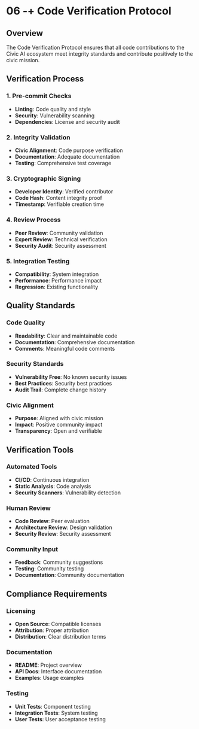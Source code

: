 # 06 -+ Code Verification Protocol

## Overview

The Code Verification Protocol ensures that all code contributions to the Civic AI ecosystem meet integrity standards and contribute positively to the civic mission.

## Verification Process

### 1. Pre-commit Checks
- **Linting**: Code quality and style
- **Security**: Vulnerability scanning
- **Dependencies**: License and security audit

### 2. Integrity Validation
- **Civic Alignment**: Code purpose verification
- **Documentation**: Adequate documentation
- **Testing**: Comprehensive test coverage

### 3. Cryptographic Signing
- **Developer Identity**: Verified contributor
- **Code Hash**: Content integrity proof
- **Timestamp**: Verifiable creation time

### 4. Review Process
- **Peer Review**: Community validation
- **Expert Review**: Technical verification
- **Security Audit**: Security assessment

### 5. Integration Testing
- **Compatibility**: System integration
- **Performance**: Performance impact
- **Regression**: Existing functionality

## Quality Standards

### Code Quality
- **Readability**: Clear and maintainable code
- **Documentation**: Comprehensive documentation
- **Comments**: Meaningful code comments

### Security Standards
- **Vulnerability Free**: No known security issues
- **Best Practices**: Security best practices
- **Audit Trail**: Complete change history

### Civic Alignment
- **Purpose**: Aligned with civic mission
- **Impact**: Positive community impact
- **Transparency**: Open and verifiable

## Verification Tools

### Automated Tools
- **CI/CD**: Continuous integration
- **Static Analysis**: Code analysis
- **Security Scanners**: Vulnerability detection

### Human Review
- **Code Review**: Peer evaluation
- **Architecture Review**: Design validation
- **Security Review**: Security assessment

### Community Input
- **Feedback**: Community suggestions
- **Testing**: Community testing
- **Documentation**: Community documentation

## Compliance Requirements

### Licensing
- **Open Source**: Compatible licenses
- **Attribution**: Proper attribution
- **Distribution**: Clear distribution terms

### Documentation
- **README**: Project overview
- **API Docs**: Interface documentation
- **Examples**: Usage examples

### Testing
- **Unit Tests**: Component testing
- **Integration Tests**: System testing
- **User Tests**: User acceptance testing


